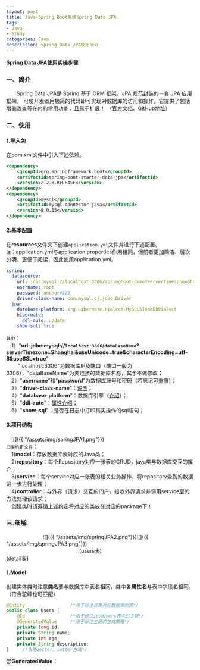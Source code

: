 ```yaml
---
layout: post
title: Java-Spring Boot集成Spring Data JPA
tags:
- Java 
- Study
categories: Java
description: Spring Data JPA使用简介
---  
```

**Spring Data JPA使用实操步骤**

<!-- more -->
### 一、简介  
　　Spring Data JPA是 Spring 基于 ORM 框架、JPA 规范封装的一套 JPA 应用框架，
可使开发者用极简的代码即可实现对数据库的访问和操作。它提供了包括增删改查等在内的常用功能，且易于扩展！
（[官方文档](https://docs.spring.io/spring-data/jpa/docs/current/reference/html/#reference)、[GitHub地址](https://github.com/spring-projects/spring-data-jpa)）  
### 二、使用  
#### 1.导入包
在pom.xml文件中引入下述依赖。
```xml
<dependency>
    <groupId>org.springframework.boot</groupId>
    <artifactId>spring-boot-starter-data-jpa</artifactId>
    <version>2.2.0.RELEASE</version>
</dependency>
<dependency>
    <groupId>mysql</groupId>
    <artifactId>mysql-connector-java</artifactId>
    <version>8.0.15</version>
</dependency>
```
#### 2.基本配置
在**resources**文件夹下创建`application.yml`文件并进行下述配置。  
`注`：application.yml与application.properties作用相同，但前者更加简洁、层次分明、更便于阅读，因此使用application.yml。  
```yml
spring:
  datasource:
    url: jdbc:mysql://localhost:3306/springboot-demo?serverTimezone=Shanghai&useUnicode=true&characterEncoding=utf-8&useSSL=true
    username: root
    password: anchor#123
    driver-class-name: com.mysql.cj.jdbc.Driver
  jpa:
    database-platform: org.hibernate.dialect.MySQL5InnoDBDialect
    hibernate:
      ddl-auto: update
    show-sql: true
```
`其中`：  
　1）"**url: jdbc:mysql://`localhost:3306`/`dataBaseName`?serverTimezone=Shanghai&useUnicode=true&characterEncoding=utf-8&useSSL=true**"     
　　 "localhost:3306"为数据库IP及端口（端口一般为3306），"dataBaseName"为要连接的数据库名称，其余不做修改；  
　2）"**username**"和"**password**"为数据库账号和密码（若忘记可[重置](https://blog.csdn.net/hero_hope/article/details/82868046)）；    
　3）"**driver-class-name**"：[说明](https://blog.csdn.net/superdangbo/article/details/78732700)；  
　4）"**database-platform**"：数据库引擎（[介绍](https://blog.csdn.net/ls5718/article/details/52248040)）；  
　5）"**ddl-auto**"：[属性介绍](https://blog.csdn.net/fengyuhan123/article/details/80264795)；  
　6）"**show-sql**"：是否在日志中打印真实操作的sql语句；   
#### 3.项目结构
　![]({{ "/assets/img/springJPA1.png"}})  
`四类约定文件`：  
　1)**model**：存放数据库表对应的Java类；  
　2)**repository**：每个Repository对应一张表的CRUD，java类与数据库交互的媒介；  
　3)**service**：每个service对应一张表的相关业务操作，将repository查到的数据进一步进行处理；  
　4)**controller**：与外界（请求）交互的门户，接收外界请求并调用service层的方法处理该请求；  
　创建类时请遵循上述约定将对应的类放在对应的package下！  
### 三.细解
　　　　　　　![]({{ "/assets/img/springJPA2.png"}})![]({{ "/assets/img/springJPA3.png"}})  
　　　　　　　　　　　　　　(users表)　　　　　　　　　　　　　　　　　　　　　(detail表)
#### 1.Model
创建实体类时注意**类名**要与数据库中表名相同，类中各**属性名**与表中字段名相同。（符合驼峰也可匹配）  
```java
@Entity                 /*用于标注该类对应数据库的表*/                            @Entity 
public class Users {                                                             public class Detail {
    @Id                 /*用于标注id为Users表中的主键*/                                @Id
    @GeneratedValue     /*用于标注主键的生成策略*/                                     @GeneratedValue
    private long id;                                                                  private long id;
    private String name;                                                              private String position;
    private int age;                                                                  private String phoneNumber;   //驼峰
    private String description;                                                       private String education;
}     /*省略getter、setter方法*/                                                  }       //省略getter、setter方法        
```
**@GeneratedValue**：  
　



